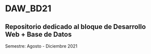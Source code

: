 # DAW_BD21
## Repositorio dedicado al bloque de Desarrollo Web + Base de Datos 


Semestre: Agosto - Diciembre 2021



